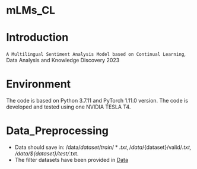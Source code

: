 # mLMs_CL
# Introduction
`A Multilingual Sentiment Analysis Model based on Continual Learning`, Data Analysis and Knowledge Discovery 2023
# Environment
The code is based on Python 3.7.11 and PyTorch 1.11.0 version. The code is developed and tested using one NVIDIA TESLA T4.
# Data_Preprocessing
* Data should save in: /data/${dataset}/train/*.txt, /data/${dataset}/valid/*.txt, /data/${dataset}/test/*.txt.
* The filter datasets have been provided in [Data](http://blog.csdn.net/guodongxiaren "悬停显示")  
